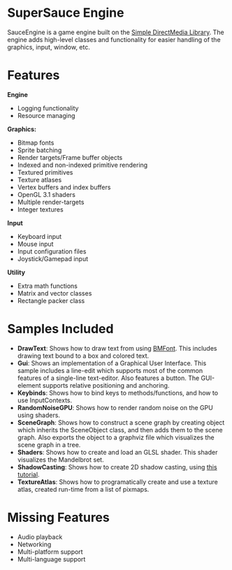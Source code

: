 SuperSauce Engine
===============

SauceEngine is a game engine built on the [Simple DirectMedia Library](https://www.libsdl.org/). The engine adds high-level classes and functionality for easier handling of the graphics, input, window, etc.

# Features
**Engine**
* Logging functionality
* Resource managing

**Graphics:**
* Bitmap fonts
* Sprite batching
* Render targets/Frame buffer objects
* Indexed and non-indexed primitive rendering
* Textured primitives
* Texture atlases
* Vertex buffers and index buffers
* OpenGL 3.1 shaders
* Multiple render-targets
* Integer textures

**Input** 
* Keyboard input
* Mouse input
* Input configuration files
* Joystick/Gamepad input
 
**Utility**
* Extra math functions
* Matrix and vector classes
* Rectangle packer class

# Samples Included
* **DrawText**: Shows how to draw text from using [BMFont](http://www.angelcode.com/products/bmfont/). This includes drawing text bound to a box and colored text.
* **Gui**: Shows an implementation of a Graphical User Interface. This sample includes a line-edit which supports most of the common features of a single-line text-editor. Also features a button. The GUI-element supports relative positioning and anchoring.
* **Keybinds**: Shows how to bind keys to methods/functions, and how to use InputContexts.
* **RandomNoiseGPU**: Shows how to render random noise on the GPU using shaders.
* **SceneGraph**: Shows how to construct a scene graph by creating object which inherits the SceneObject class, and then adds them to the scene graph. Also exports the object to a graphviz file which visualizes the scene graph in a tree.
* **Shaders**: Shows how to create and load an GLSL shader. This shader visualizes the Mandelbrot set.
* **ShadowCasting**: Shows how to create 2D shadow casting, using [this tutorial](https://github.com/mattdesl/lwjgl-basics/wiki/2D-Pixel-Perfect-Shadows).
* **TextureAtlas**: Shows how to programatically create and use a texture atlas, created run-time from a list of pixmaps.
 
# Missing Features
* Audio playback
* Networking
* Multi-platform support
* Multi-language support
